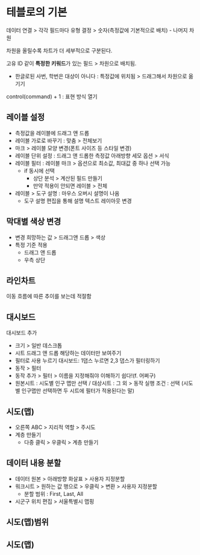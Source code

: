 # 테블로의 기본

데이터 연결 > 각각 필드마다 유형 결정 > 숫자(측정값에 기본적으로 배치) - 나머지 차원

차원을 올릴수록 차트가 더 세부적으로 구분된다.

고유 ID 같이 **특정한 키워드**가 있는 필드 > 차원으로 배치됨.
- 한글로된 사번, 학번은 대상이 아니다 : 특정값에 위치됨 > 드래그해서 차원으로 옮기기

control(command) + 1 : 표현 방식 열기

## 레이블 설정
- 측정값을 레이블에 드래그 앤 드롭 
- 레이블 가로로 바꾸기 : 맞춤 > 전체보기
- 마크 > 레이블 모양 변경(폰트 사이즈 등 스타일 변경)
- 레이블 단위 설정 : 드래그 앤 드롭한 측정값 아래방향 세모 옵션 > 서식
- 레이블 필터 : 레이블 마크 > 옵션으로 최소값, 최대값 중 하나 선택 가능
  - if 동시에 선택
    - 상단 분석 > 계산된 필드 만들기 
    - 만약 적용이 안되면 레이블 > 전체
- 레이블 > 도구 설명 : 마우스 오버시 설명이 나옴
  - 도구 설명 편집을 통해 설명 텍스트 레이아웃 변경

## 막대별 색상 변경
- 변경 희망하는 값 > 드래그앤 드롭 > 색상
- 특정 기준 적용
  - 드래그 앤 드롭
  - 우측 상단
  
## 라인차트
이동 흐름에 따른 추이를 보는데 적절함

## 대시보드
대시보드 추가
- 크기 > 일반 데스크톱
- 시트 드래그 앤 드롭
해당하는 데이터만 보여주기
- 필터로 사용 누르기
대시보드: 1댑스 누르면 2,3 댑스가 필터링하기
- 동작 > 필터
- 동작 추가 > 필터 > 이름을 지정해줘야 이해하기 쉽다!(f. 어쩌구)
- 원본시트 : 시도별 인구 맵만 선택 / 대상시트 : 그 외 > 동작 실행 조건 : 선택 (시도별 인구맵만 선택하면 두 시트에 필터가 적용된다는 말)

## 시도(맵)
- 오른쪽 ABC > 지리적 역할 > 주시도
- 계층 만들기
  - 다중 클릭 > 우클릭 > 계층 만들기

## 데이터 내용 분할
- 데이터 원본 > 아래방향 화살표 > 사용자 지정분할
- 워크시트 > 원하는 값 행으로 > 우클릭 > 변환 > 사용자 지정분할
  - 분할 범위 : First, Last, All
- 시군구 위치 편집 > 서울특별시 맵핑

## 시도(맵)범위
## 시도(맵)
